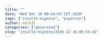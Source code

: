 ```yaml
---
title: ""
date: "Wed Dec 16 00:54:43 CET 2020"
tags: ["insulte-mignone", "pipotron"]
author: m1ch3l
categories: ["generated"]
slug: "insulte-mignone/2020-12-16-00:54:43"
---
```



